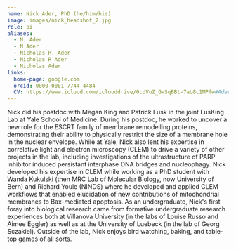 ```yaml
---
name: Nick Ader, PhD (he/him/his)
image: images/nick_headshot_2.jpg
role: pi
aliases:
  - N. Ader
  - N Ader
  - Nicholas R. Ader
  - Nicholas R Ader
  - Nicholas Ader
links:
  home-page: google.com
  orcid: 0000-0001-7744-4484
  CV: https://www.icloud.com/iclouddrive/0cdVuZ_GwSqBBt-7aU8c1MPfw#Ader_CV 
---
```


Nick did his postdoc with Megan King and Patrick Lusk in the joint LusKing Lab at Yale School of Medicine. During his postdoc, he worked to uncover a new role for the ESCRT family of membrane remodelling proteins, demonstrating their ability to physically restrict the size of a membrane hole in the nuclear envelope. While at Yale, Nick also lent his expertise in correlative light and electron microscopy (CLEM) to drive a variety of other projects in the lab, including investigations of the ultrastructure of PARP inhibitor induced persistant interphase DNA bridges and nucleophagy. Nick developed his expertise in CLEM while working as a PhD student with Wanda Kukulski (then MRC Lab of Molecular Biology, now University of Bern) and Richard Youle (NINDS) where he developed and applied CLEM workflows that enabled elucidation of new contributions of mitochondrial membranes to Bax-mediated apoptosis. As an undergraduate, Nick's first foray into biological research came from formative undergraduate research experiences both at Villanova University (in the labs of Louise Russo and Aimee Eggler) as well as at the University of Luebeck (in the lab of Georg Sczakiel). Outside of the lab, Nick enjoys bird watching, baking, and table-top games of all sorts.
